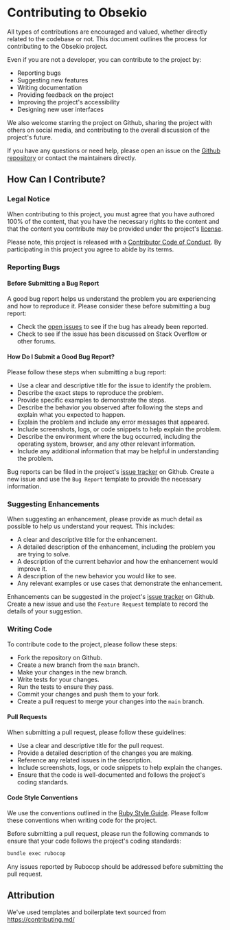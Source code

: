 # Contributing to Obsekio

All types of contributions are encouraged and valued, whether directly related to the codebase or not. This document outlines the process for contributing to the Obsekio project.

Even if you are not a developer, you can contribute to the project by:

- Reporting bugs
- Suggesting new features
- Writing documentation
- Providing feedback on the project
- Improving the project's accessibility
- Designing new user interfaces

We also welcome starring the project on Github, sharing the project with others on social media, and contributing to the overall discussion of the project's future.

If you have any questions or need help, please open an issue on the [Github repository](https://github.com/EventideSystems/obsekio) or contact the maintainers directly.

## How Can I Contribute?

### Legal Notice

When contributing to this project, you must agree that you have authored 100% of the content, that you have the necessary rights to the content and that the content you contribute may be provided under the project's [license](LICENSE.md).

Please note, this project is released with a [Contributor Code of Conduct](CODE_OF_CONDUCT.md). By participating in this project you agree to abide by its terms.

### Reporting Bugs

#### Before Submitting a Bug Report

A good bug report helps us understand the problem you are experiencing and how to reproduce it. Please consider these before submitting a bug report:

- Check the [open issues](https://github.com/EventideSystems/obsekio/issues) to see if the bug has already been reported.
- Check to see if the issue has been discussed on Stack Overflow or other forums.

#### How Do I Submit a Good Bug Report?

Please follow these steps when submitting a bug report:

- Use a clear and descriptive title for the issue to identify the problem.
- Describe the exact steps to reproduce the problem.
- Provide specific examples to demonstrate the steps.
- Describe the behavior you observed after following the steps and explain what you expected to happen.
- Explain the problem and include any error messages that appeared.
- Include screenshots, logs, or code snippets to help explain the problem.
- Describe the environment where the bug occurred, including the operating system, browser, and any other relevant information.
- Include any additional information that may be helpful in understanding the problem.

Bug reports can be filed in the project's [issue tracker](https://github.com/EventideSystems/obsekio/issues) on Github. Create a new issue and use the `Bug Report` template to provide the necessary information.

### Suggesting Enhancements

When suggesting an enhancement, please provide as much detail as possible to help us understand your request. This includes:

- A clear and descriptive title for the enhancement.
- A detailed description of the enhancement, including the problem you are trying to solve.
- A description of the current behavior and how the enhancement would improve it.
- A description of the new behavior you would like to see.
- Any relevant examples or use cases that demonstrate the enhancement.

Enhancements can be suggested in the project's [issue tracker](https://github.com/EventideSystems/obsekio/issues) on Github. Create a new issue and use the `Feature Request` template to record the details of your suggestion.

### Writing Code

To contribute code to the project, please follow these steps:

- Fork the repository on Github.
- Create a new branch from the `main` branch.
- Make your changes in the new branch.
- Write tests for your changes.
- Run the tests to ensure they pass.
- Commit your changes and push them to your fork.
- Create a pull request to merge your changes into the `main` branch.

#### Pull Requests

When submitting a pull request, please follow these guidelines:

- Use a clear and descriptive title for the pull request.
- Provide a detailed description of the changes you are making.
- Reference any related issues in the description.
- Include screenshots, logs, or code snippets to help explain the changes.
- Ensure that the code is well-documented and follows the project's coding standards.

#### Code Style Conventions

We use the conventions outlined in the [Ruby Style Guide](https://rubystyle.guide). Please follow these conventions when writing code for the project.

Before submitting a pull request, please run the following commands to ensure that your code follows the project's coding standards:

```bash
bundle exec rubocop
```

Any issues reported by Rubocop should be addressed before submitting the pull request.

## Attribution

We've used templates and boilerplate text sourced from https://contributing.md/
